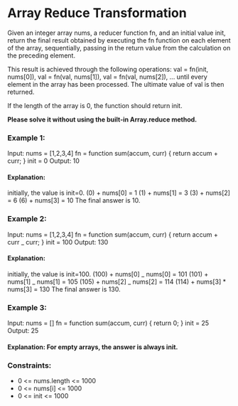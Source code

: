 # Array Reduce Transformation

Given an integer array nums, a reducer function fn, and an initial value init, return the final result obtained by executing the fn function on each element of the array, sequentially, passing in the return value from the calculation on the preceding element.

This result is achieved through the following operations: val = fn(init, nums[0]), val = fn(val, nums[1]), val = fn(val, nums[2]), ... until every element in the array has been processed. The ultimate value of val is then returned.

If the length of the array is 0, the function should return init.

**Please solve it without using the built-in Array.reduce method.**

### Example 1:

Input:
nums = [1,2,3,4]
fn = function sum(accum, curr) { return accum + curr; }
init = 0
Output: 10

#### Explanation:

initially, the value is init=0.
(0) + nums[0] = 1
(1) + nums[1] = 3
(3) + nums[2] = 6
(6) + nums[3] = 10
The final answer is 10.

### Example 2:

Input:
nums = [1,2,3,4]
fn = function sum(accum, curr) { return accum + curr \_ curr; }
init = 100
Output: 130

#### Explanation:

initially, the value is init=100.
(100) + nums[0] _ nums[0] = 101
(101) + nums[1] _ nums[1] = 105
(105) + nums[2] \_ nums[2] = 114
(114) + nums[3] \* nums[3] = 130
The final answer is 130.

### Example 3:

Input:
nums = []
fn = function sum(accum, curr) { return 0; }
init = 25
Output: 25

#### Explanation: For empty arrays, the answer is always init.

### Constraints:

- 0 <= nums.length <= 1000
- 0 <= nums[i] <= 1000
- 0 <= init <= 1000

